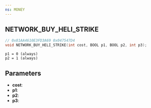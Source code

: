 ```yaml
---
ns: MONEY
---
```

## NETWORK_BUY_HELI_STRIKE

```c
// 0x81AA4610E3FD3A69 0x047547D4
void NETWORK_BUY_HELI_STRIKE(int cost, BOOL p1, BOOL p2, int p3);
```

```
p1 = 0 (always)  
p2 = 1 (always)  
```

## Parameters
* **cost**: 
* **p1**: 
* **p2**: 
* **p3**: 
